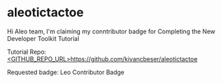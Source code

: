 # aleotictactoe
Hi Aleo team, I'm claiming my conntributor badge for Completing the New Developer Toolkit Tutorial

Tutorial Repo: [<GITHUB_REPO_URL>](https://github.com/kivancbeser/aleotictactoe)https://github.com/kivancbeser/aleotictactoe

Requested badge: Leo Contributor Badge
